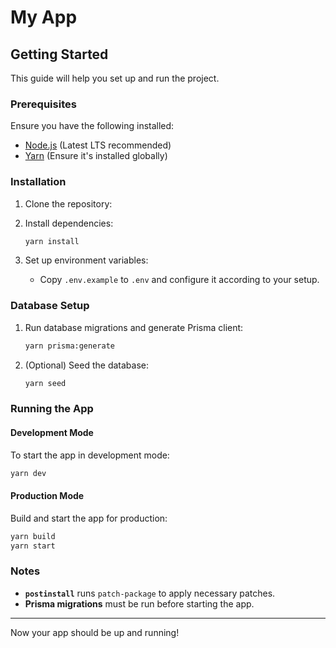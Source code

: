 # My App

## Getting Started

This guide will help you set up and run the project.

### Prerequisites

Ensure you have the following installed:

- [Node.js](https://nodejs.org/) (Latest LTS recommended)
- [Yarn](https://yarnpkg.com/) (Ensure it's installed globally)

### Installation

1. Clone the repository:

2. Install dependencies:

   ```sh
   yarn install
   ```

3. Set up environment variables:
   - Copy `.env.example` to `.env` and configure it according to your setup.

### Database Setup

1. Run database migrations and generate Prisma client:

   ```sh
   yarn prisma:generate
   ```

2. (Optional) Seed the database:
   ```sh
   yarn seed
   ```

### Running the App

#### Development Mode

To start the app in development mode:

```sh
yarn dev
```

#### Production Mode

Build and start the app for production:

```sh
yarn build
yarn start
```

### Notes

- **`postinstall`** runs `patch-package` to apply necessary patches.
- **Prisma migrations** must be run before starting the app.

---

Now your app should be up and running!
